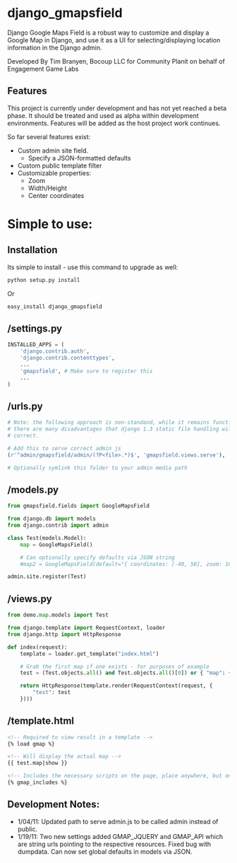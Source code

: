 django\_gmapsfield
==================

Django Google Maps Field is a robust way to customize and display a Google Map
in Django, and use it as a UI for selecting/displaying location information in
the Django admin.

Developed By Tim Branyen, Bocoup LLC for Community Planit on behalf of
Engagement Game Labs

Features
--------
This project is currently under development and has not yet reached a beta
phase.  It should be treated and used as alpha within development environments.
Features will be added as the host project work continues.

So far several features exist:
* Custom admin site field.
  - Specify a JSON-formatted defaults
* Custom public template filter
* Customizable properties:
  - Zoom
  - Width/Height
  - Center coordinates

Simple to use:
==============

Installation
-------------
Its simple to install - use this command to upgrade as well:

``` bash
python setup.py install
```

Or

``` bash
easy_install django_gmapsfield
```

/settings.py
------------

``` python
INSTALLED_APPS = (
    'django.contrib.auth',
    'django.contrib.contenttypes',
    ...
    'gmapsfield', # Make sure to register this
    ...
)
```

/urls.py
--------

``` python
# Note: the following approach is non-standand, while it remains functional
# there are many disadvantages that django 1.3 static file handling will
# correct.

# Add this to serve correct admin js
(r'^admin/gmapsfield/admin/(?P<file>.*)$', 'gmapsfield.views.serve'),

# Optionally symlink this folder to your admin media path
```

/models.py
----------

``` python
from gmapsfield.fields import GoogleMapsField

from django.db import models
from django.contrib import admin

class Test(models.Model):
    map = GoogleMapsField()

    # Can optionally specify defaults via JSON string
    #map2 = GoogleMapsField(default="{ coordinates: [-40, 50], zoom: 10, size: [400, 200] }")

admin.site.register(Test)
```

/views.py
---------

``` python
from demo.map.models import Test

from django.template import RequestContext, loader
from django.http import HttpResponse

def index(request):
    template = loader.get_template("index.html")

    # Grab the first map if one exists - for purposes of example 
    test = (Test.objects.all() and Test.objects.all()[0]) or { "map": { show: "No maps defined" } }

    return HttpResponse(template.render(RequestContext(request, {
        "test": test
    })))
```

/template.html
--------------

``` html
<!-- Required to view result in a template -->
{% load gmap %}

<!-- Will display the actual map -->
{{ test.map|show }}

<!-- Includes the necessary scripts on the page, place anywhere, but only once and do not forget! -->
{% gmap_includes %}
```

Development Notes:
------------------
* 1/04/11: Updated path to serve admin.js to be called admin instead of public.
* 1/19/11: Two new settings added GMAP_JQUERY and GMAP_API which are string urls pointing to the respective resources.  Fixed bug with dumpdata.  Can now set global defaults in models via JSON.

